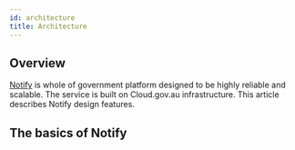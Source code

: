 ```yaml
---
id: architecture
title: Architecture
---
```


## Overview

[Notify](http://TODO) is whole of government platform designed to be highly reliable and scalable. The service is built on Cloud.gov.au infrastructure. This article describes Notify design features.

## The basics of Notify
